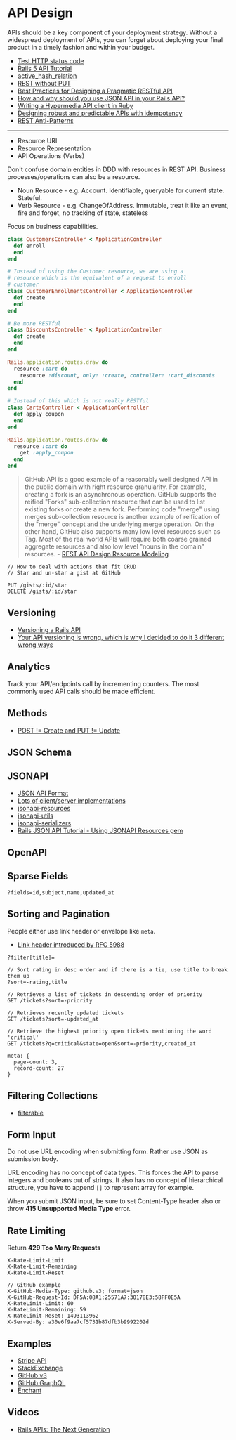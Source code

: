# API Design

APIs should be a key component of your deployment strategy. Without a widespread deployment of APIs, you can forget about deploying your final product in a timely fashion and within your budget.

* [Test HTTP status code](http://httpstat.us/)
* [Rails 5 API Tutorial](https://github.com/vasilakisfil/rails5_api_tutorial)
* [active_hash_relation](https://github.com/kollegorna/active_hash_relation)
* [REST without PUT](https://www.thoughtworks.com/radar/techniques/rest-without-put)
* [Best Practices for Designing a Pragmatic RESTful API](http://www.vinaysahni.com/best-practices-for-a-pragmatic-restful-api)
* [How and why should you use JSON API in your Rails API?](http://blog.arkency.com/2016/02/how-and-why-should-you-use-json-api-in-your-rails-api/)
* [Writing a Hypermedia API client in Ruby](https://robots.thoughtbot.com/writing-a-hypermedia-api-client-in-ruby)
* [Designing robust and predictable APIs with idempotency](https://stripe.com/blog/idempotency)
* [REST Anti-Patterns](https://www.infoq.com/articles/rest-anti-patterns)

---

* Resource URI
* Resource Representation
* API Operations (Verbs)

Don't confuse domain entities in DDD with resources in REST API. Business processes/operations can also be a resource.

* Noun Resource - e.g. Account. Identifiable, queryable for current state. Stateful.
* Verb Resource - e.g. ChangeOfAddress. Immutable, treat it like an event, fire and forget, no tracking of state, stateless

Focus on business capabilities.

```ruby
class CustomersController < ApplicationController
  def enroll
  end
end

# Instead of using the Customer resource, we are using a
# resource which is the equivalent of a request to enroll
# customer
class CustomerEnrollmentsController < ApplicationController
  def create
  end
end

# Be more RESTful
class DiscountsController < ApplicationController
  def create
  end
end

Rails.application.routes.draw do
  resource :cart do
    resource :discount, only: :create, controller: :cart_discounts
  end
end

# Instead of this which is not really RESTful
class CartsController < ApplicationController
  def apply_coupon
  end
end

Rails.application.routes.draw do
  resource :cart do
    get :apply_coupon
  end
end
```

> GitHub API is a good example of a reasonably well designed API in the public domain with right resource granularity. For example, creating a fork is an asynchronous operation. GitHub supports the reified "Forks" sub-collection resource that can be used to list existing forks or create a new fork. Performing code "merge" using merges sub-collection resource is another example of reification of the "merge" concept and the underlying merge operation. On the other hand, GitHub also supports many low level resources such as Tag. Most of the real world APIs will require both coarse grained aggregate resources and also low level "nouns in the domain" resources. - [REST API Design Resource Modeling](https://www.thoughtworks.com/insights/blog/rest-api-design-resource-modeling)

```
// How to deal with actions that fit CRUD
// Star and un-star a gist at GitHub

PUT /gists/:id/star
DELETE /gists/:id/star
```

## Versioning

* [Versioning a Rails API](https://chriskottom.com/blog/2017/04/versioning-a-rails-api/)
* [Your API versioning is wrong, which is why I decided to do it 3 different wrong ways](https://www.troyhunt.com/your-api-versioning-is-wrong-which-is/)

## Analytics

Track your API/endpoints call by incrementing counters. The most commonly used API calls should be made efficient.

## Methods

* [POST != Create and PUT != Update](http://www.eq8.eu/blogs/37-post-create-and-put-update)

## JSON Schema

## JSONAPI

* [JSON API Format](http://jsonapi.org/format/)
* [Lots of client/server implementations](http://jsonapi.org/implementations/)
* [jsonapi-resources](https://github.com/cerebris/jsonapi-resources)
* [jsonapi-utils](https://github.com/tiagopog/jsonapi-utils)
* [jsonapi-serializers](https://github.com/fotinakis/jsonapi-serializers)
* [Rails JSON API Tutorial - Using JSONAPI Resources gem](http://tutorialsfordevs.com/tutorials/rails-json-api-tutorial/)

## OpenAPI

## Sparse Fields

```
?fields=id,subject,name,updated_at
```

## Sorting and Pagination

People either use link header or envelope like `meta`.

* [Link header introduced by RFC 5988](https://tools.ietf.org/html/rfc5988#page-6)

```
?filter[title]=

// Sort rating in desc order and if there is a tie, use title to break them up
?sort=-rating,title

// Retrieves a list of tickets in descending order of priority
GET /tickets?sort=-priority

// Retrieves recently updated tickets
GET /tickets?sort=-updated_at

// Retrieve the highest priority open tickets mentioning the word 'critical'
GET /tickets?q=critical&state=open&sort=-priority,created_at
```

```
meta: {
  page-count: 3,
  record-count: 27
}
```

## Filtering Collections

* [filterable](https://github.com/procore/filterable)

## Form Input

Do not use URL encoding when submitting form. Rather use JSON as submission body.

URL encoding has no concept of data types. This forces the API to parse integers and booleans out of strings. It also has no concept of hierarchical structure, you have to append `[]` to represent array for example.

When you submit JSON input, be sure to set Content-Type header also or throw **415 Unsupported Media Type** error.

## Rate Limiting

Return **429 Too Many Requests**

```
X-Rate-Limit-Limit
X-Rate-Limit-Remaining
X-Rate-Limit-Reset

// GitHub example
X-GitHub-Media-Type: github.v3; format=json
X-GitHub-Request-Id: DF5A:08A1:25571A7:30178E3:58FF0E5A
X-RateLimit-Limit: 60
X-RateLimit-Remaining: 59
X-RateLimit-Reset: 1493113962
X-Served-By: a30e6f9aa7cf5731b87dfb3b9992202d
```

## Examples

* [Stripe API](https://stripe.com/docs/api)
* [StackExchange](https://api.stackexchange.com/docs/compression)
* [GitHub v3](https://developer.github.com/v3/)
* [GitHub GraphQL](https://developer.github.com/early-access/graphql/)
* [Enchant](http://dev.enchant.com/api/v1)

## Videos

* [Rails APIs: The Next Generation](https://www.youtube.com/watch?v=iTbTz8_ztIM)